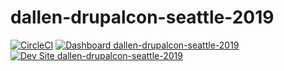 # dallen-drupalcon-seattle-2019

[![CircleCI](https://circleci.com/gh/pantheon-training-org/dallen-drupalcon-seattle-2019.svg?style=shield)](https://circleci.com/gh/pantheon-training-org/dallen-drupalcon-seattle-2019)
[![Dashboard dallen-drupalcon-seattle-2019](https://img.shields.io/badge/dashboard-dallen_drupalcon_seattle_2019-yellow.svg)](https://dashboard.pantheon.io/sites/f36ed902-9e9e-4fbb-9bfa-ce9cc3144cc7#dev/code)
[![Dev Site dallen-drupalcon-seattle-2019](https://img.shields.io/badge/site-dallen_drupalcon_seattle_2019-blue.svg)](http://dev-dallen-drupalcon-seattle-2019.pantheonsite.io/)